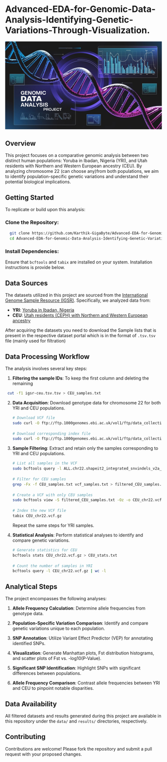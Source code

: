 # Advanced-EDA-for-Genomic-Data-Analysis-Identifying-Genetic-Variations-Through-Visualization.

![Project Banner](https://github.com/Karthik-GigaByte/Image/blob/main/d.jpeg)

## Overview

This project focuses on a comparative genomic analysis between two distinct human populations: Yoruba in Ibadan, Nigeria (YRI), and Utah residents with Northern and Western European ancestry (CEU). By analyzing chromosome 22 (can choose any)from both populations, we aim to identify population-specific genetic variations and understand their potential biological implications.

## Getting Started

To replicate or build upon this analysis:

### Clone the Repository:

   ```bash
     git clone https://github.com/Karthik-GigaByte/Advanced-EDA-for-Genomic-Data-Analysis-Identifying-Genetic-Variations-Through-Visualization.git
     cd Advanced-EDA-for-Genomic-Data-Analysis-Identifying-Genetic-Variations-Through-Visualization.

   ```
### Install Dependencies:

Ensure that `bcftools` and `tabix` are installed on your system. Installation instructions is provide below.



## Data Sources

The datasets utilized in this project are sourced from the [International Genome Sample Resource (IGSR)](https://www.internationalgenome.org/data-portal). Specifically, we analyzed data from:

- **YRI**: [Yoruba in Ibadan, Nigeria](https://www.internationalgenome.org/data-portal/population/YRI)
- **CEU**: [Utah residents (CEPH) with Northern and Western European ancestry](https://www.internationalgenome.org/data-portal/population/CEU)

After acquiring the datasets you need to download the Sample lists that is present in the respective dataset portal which is in the format of `.tsv.tsv` file  (mainly used for filtration)

## Data Processing Workflow

The analysis involves several key steps:

1. **Filtering the sample IDs**: To keep the first column and deleting the remaining
  ```bash
   cut -f1 igsr-ceu.tsv.tsv > CEU_samples.txt
   ```

2. **Data Acquisition**: Download genotype data for chromosome 22 for both YRI and CEU populations.

   ```bash
   # Download VCF file
   sudo curl -O ftp://ftp.1000genomes.ebi.ac.uk/vol1/ftp/data_collections/1000_genomes_project/release/20190312_biallelic_SNV_and_INDEL/ALL.chr22.shapeit2_integrated_snvindels_v2a_27022019.GRCh38.phased.vcf.gz

   # Download corresponding index file
   sudo curl -O ftp://ftp.1000genomes.ebi.ac.uk/vol1/ftp/data_collections/1000_genomes_project/release/20190312_biallelic_SNV_and_INDEL/ALL.chr22.shapeit2_integrated_snvindels_v2a_27022019.GRCh38.phased.vcf.gz.tbi
   ```
3. **Sample Filtering**: Extract and retain only the samples corresponding to YRI and CEU populations.

   ```bash
   # List all samples in the VCF
   sudo bcftools query -l ALL.chr22.shapeit2_integrated_snvindels_v2a_27022019.GRCh38.phased.vcf.gz > vcf_samples.txt
   
   # Filter for CEU samples
   grep -Fx -f CEU_samples.txt vcf_samples.txt > filtered_CEU_samples.txt
   
   # Create a VCF with only CEU samples
   sudo bcftools view -S filtered_CEU_samples.txt -Oz -o CEU_chr22.vcf.gz ALL.chr22.shapeit2_integrated_snvindels_v2a_27022019.GRCh38.phased.vcf.gz
   
   # Index the new VCF file
   tabix CEU_chr22.vcf.gz
   ```
   Repeat the same steps for YRI samples.

4. **Statistical Analysis**: Perform statistical analyses to identify and compare genetic variations.
   ```bash
   # Generate statistics for CEU
   bcftools stats CEU_chr22.vcf.gz > CEU_stats.txt
   
   # Count the number of samples in YRI
   bcftools query -l CEU_chr22.vcf.gz | wc -l
   ```

## Analytical Steps

The project encompasses the following analyses:

1. **Allele Frequency Calculation**: Determine allele frequencies from genotype data.

2. **Population-Specific Variation Comparison**: Identify and compare genetic variations unique to each population.

3. **SNP Annotation**: Utilize Variant Effect Predictor (VEP) for annotating identified SNPs.

4. **Visualization**: Generate Manhattan plots, Fst distribution histograms, and scatter plots of Fst vs. -log10(P-Value).

5. **Significant SNP Identification**: Highlight SNPs with significant differences between populations.

6. **Allele Frequency Comparison**: Contrast allele frequencies between YRI and CEU to pinpoint notable disparities.

## Data Availability

All filtered datasets and results generated during this project are available in this repository under the `data/` and `results/` directories, respectively.

## Contributing

Contributions are welcome! Please fork the repository and submit a pull request with your proposed changes.

